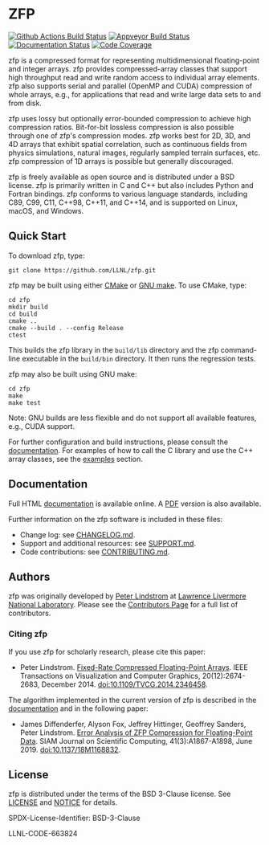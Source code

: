 ZFP
===
[![Github Actions Build Status](https://github.com/LLNL/zfp/actions/workflows/main.yml/badge.svg?branch=develop)](https://github.com/LLNL/zfp/actions/workflows/main.yml)
[![Appveyor Build Status](https://ci.appveyor.com/api/projects/status/qb3ld7j11segy52k/branch/develop?svg=true)](https://ci.appveyor.com/project/lindstro/zfp)
[![Documentation Status](https://readthedocs.org/projects/zfp/badge/?version=release0.5.5)](https://zfp.readthedocs.io/en/release0.5.5/?badge=release0.5.5)
[![Code Coverage](https://codecov.io/gh/LLNL/zfp/branch/develop/graph/badge.svg)](https://codecov.io/gh/LLNL/zfp)

zfp is a compressed format for representing multidimensional floating-point
and integer arrays.  zfp provides compressed-array classes that support high
throughput read and write random access to individual array elements.  zfp
also supports serial and parallel (OpenMP and CUDA) compression of whole
arrays, e.g., for applications that read and write large data sets to and
from disk.

zfp uses lossy but optionally error-bounded compression to achieve high
compression ratios.  Bit-for-bit lossless compression is also possible
through one of zfp's compression modes.  zfp works best for 2D, 3D, and 4D
arrays that exhibit spatial correlation, such as continuous fields from
physics simulations, natural images, regularly sampled terrain surfaces, etc.
zfp compression of 1D arrays is possible but generally discouraged.

zfp is freely available as open source and is distributed under a BSD license.
zfp is primarily written in C and C++ but also includes Python and Fortran
bindings.  zfp conforms to various language standards, including C89, C99,
C11, C++98, C++11, and C++14, and is supported on Linux, macOS, and Windows.


Quick Start
-----------

To download zfp, type:

    git clone https://github.com/LLNL/zfp.git

zfp may be built using either [CMake](https://cmake.org/) or
[GNU make](https://www.gnu.org/software/make/).  To use CMake, type:

    cd zfp
    mkdir build
    cd build
    cmake ..
    cmake --build . --config Release
    ctest

This builds the zfp library in the `build/lib` directory and the zfp
command-line executable in the `build/bin` directory.  It then runs
the regression tests.

zfp may also be built using GNU make:

    cd zfp
    make
    make test

Note: GNU builds are less flexible and do not support all available features,
e.g., CUDA support.

For further configuration and build instructions, please consult the
[documentation](https://zfp.readthedocs.io/en/latest/installation.html).
For examples of how to call the C library and use the C++ array classes,
see the [examples](https://zfp.readthedocs.io/en/latest/examples.html)
section.


Documentation
-------------

Full HTML [documentation](http://zfp.readthedocs.io/) is available online.
A [PDF](http://readthedocs.org/projects/zfp/downloads/pdf/latest/) version
is also available.

Further information on the zfp software is included in these files:

- Change log: see [CHANGELOG.md](./CHANGELOG.md).
- Support and additional resources: see [SUPPORT.md](./SUPPORT.md).
- Code contributions: see [CONTRIBUTING.md](./CONTRIBUTING.md).


Authors
-------

zfp was originally developed by [Peter Lindstrom](https://people.llnl.gov/pl)
at [Lawrence Livermore National Laboratory](https://www.llnl.gov/).  Please
see the [Contributors Page](https://github.com/LLNL/zfp/graphs/contributors)
for a full list of contributors.

### Citing zfp

If you use zfp for scholarly research, please cite this paper:

* Peter Lindstrom.
  [Fixed-Rate Compressed Floating-Point Arrays](https://www.researchgate.net/publication/264417607_Fixed-Rate_Compressed_Floating-Point_Arrays).
  IEEE Transactions on Visualization and Computer Graphics, 20(12):2674-2683, December 2014.
  [doi:10.1109/TVCG.2014.2346458](http://doi.org/10.1109/TVCG.2014.2346458).

The algorithm implemented in the current version of zfp is described in the
[documentation](https://zfp.readthedocs.io/en/latest/algorithm.html) and in
the following paper:

* James Diffenderfer, Alyson Fox, Jeffrey Hittinger, Geoffrey Sanders, Peter Lindstrom.
  [Error Analysis of ZFP Compression for Floating-Point Data](https://www.researchgate.net/publication/324908266_Error_Analysis_of_ZFP_Compression_for_Floating-Point_Data).
  SIAM Journal on Scientific Computing, 41(3):A1867-A1898, June 2019.
  [doi:10.1137/18M1168832](http://doi.org/10.1137/18M1168832).


License
-------

zfp is distributed under the terms of the BSD 3-Clause license.  See
[LICENSE](./LICENSE) and [NOTICE](./NOTICE) for details.

SPDX-License-Identifier: BSD-3-Clause

LLNL-CODE-663824
